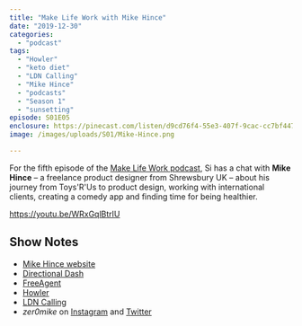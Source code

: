 ```yaml
---
title: "Make Life Work with Mike Hince"
date: "2019-12-30"
categories: 
  - "podcast"
tags: 
  - "Howler"
  - "keto diet"
  - "LDN Calling"
  - "Mike Hince"
  - "podcasts"
  - "Season 1"
  - "sunsetting"
episode: S01E05
enclosure: https://pinecast.com/listen/d9cd76f4-55e3-407f-9cac-cc7bf447e561.mp3
image: /images/uploads/S01/Mike-Hince.png

---
```


For the fifth episode of the [Make Life Work podcast](https://sijobling.com/makelifework/), Si has a chat with **Mike Hince** – a freelance product designer from Shrewsbury UK – about his journey from Toys'R'Us to product design, working with international clients, creating a comedy app and finding time for being healthier.

https://youtu.be/WRxGqlBtrIU

## Show Notes

- [Mike Hince website](https://mikehince.com/)
- [Directional Dash](https://mikehince.com/directional-dash/)
- [FreeAgent](https://www.freeagent.com/)
- [Howler](https://twitter.com/howlerco)
- [LDN Calling](https://anchor.fm/ldncalling)
- _zer0mike_ on [Instagram](https://www.instagram.com/zer0mike/) and [Twitter](https://twitter.com/zer0mike)
